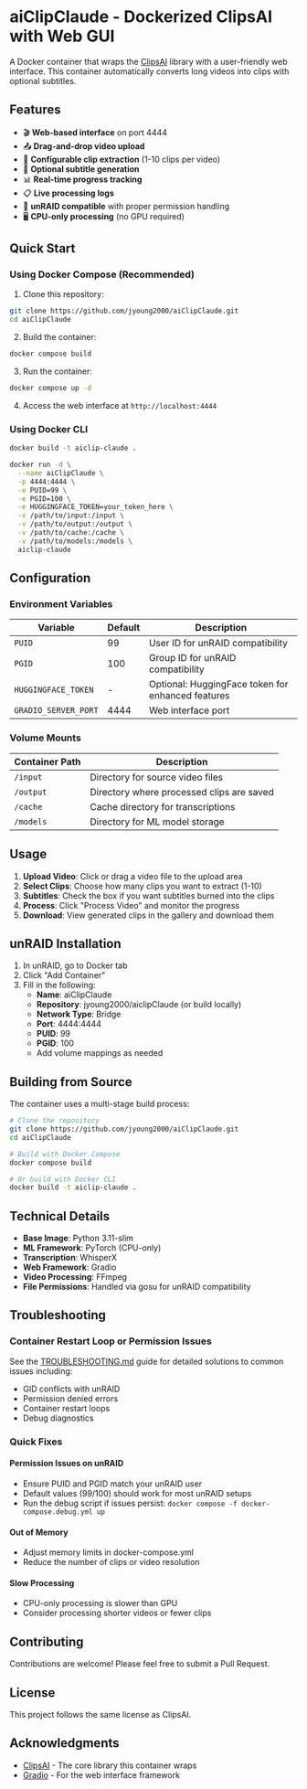 # aiClipClaude - Dockerized ClipsAI with Web GUI

A Docker container that wraps the [ClipsAI](https://github.com/ClipsAI/clipsai) library with a user-friendly web interface. This container automatically converts long videos into clips with optional subtitles.

## Features

- 🎬 **Web-based interface** on port 4444
- 📤 **Drag-and-drop video upload**
- 🎯 **Configurable clip extraction** (1-10 clips per video)
- 📝 **Optional subtitle generation**
- 📊 **Real-time progress tracking**
- 📋 **Live processing logs**
- 🐳 **unRAID compatible** with proper permission handling
- 🖥️ **CPU-only processing** (no GPU required)

## Quick Start

### Using Docker Compose (Recommended)

1. Clone this repository:
```bash
git clone https://github.com/jyoung2000/aiClipClaude.git
cd aiClipClaude
```

2. Build the container:
```bash
docker compose build
```

3. Run the container:
```bash
docker compose up -d
```

4. Access the web interface at `http://localhost:4444`

### Using Docker CLI

```bash
docker build -t aiclip-claude .

docker run -d \
  --name aiClipClaude \
  -p 4444:4444 \
  -e PUID=99 \
  -e PGID=100 \
  -e HUGGINGFACE_TOKEN=your_token_here \
  -v /path/to/input:/input \
  -v /path/to/output:/output \
  -v /path/to/cache:/cache \
  -v /path/to/models:/models \
  aiclip-claude
```

## Configuration

### Environment Variables

| Variable | Default | Description |
|----------|---------|-------------|
| `PUID` | 99 | User ID for unRAID compatibility |
| `PGID` | 100 | Group ID for unRAID compatibility |
| `HUGGINGFACE_TOKEN` | - | Optional: HuggingFace token for enhanced features |
| `GRADIO_SERVER_PORT` | 4444 | Web interface port |

### Volume Mounts

| Container Path | Description |
|----------------|-------------|
| `/input` | Directory for source video files |
| `/output` | Directory where processed clips are saved |
| `/cache` | Cache directory for transcriptions |
| `/models` | Directory for ML model storage |

## Usage

1. **Upload Video**: Click or drag a video file to the upload area
2. **Select Clips**: Choose how many clips you want to extract (1-10)
3. **Subtitles**: Check the box if you want subtitles burned into the clips
4. **Process**: Click "Process Video" and monitor the progress
5. **Download**: View generated clips in the gallery and download them

## unRAID Installation

1. In unRAID, go to Docker tab
2. Click "Add Container"
3. Fill in the following:
   - **Name**: aiClipClaude
   - **Repository**: jyoung2000/aiclipClaude (or build locally)
   - **Network Type**: Bridge
   - **Port**: 4444:4444
   - **PUID**: 99
   - **PGID**: 100
   - Add volume mappings as needed

## Building from Source

The container uses a multi-stage build process:

```bash
# Clone the repository
git clone https://github.com/jyoung2000/aiClipClaude.git
cd aiClipClaude

# Build with Docker Compose
docker compose build

# Or build with Docker CLI
docker build -t aiclip-claude .
```

## Technical Details

- **Base Image**: Python 3.11-slim
- **ML Framework**: PyTorch (CPU-only)
- **Transcription**: WhisperX
- **Web Framework**: Gradio
- **Video Processing**: FFmpeg
- **File Permissions**: Handled via gosu for unRAID compatibility

## Troubleshooting

### Container Restart Loop or Permission Issues

See the [TROUBLESHOOTING.md](TROUBLESHOOTING.md) guide for detailed solutions to common issues including:
- GID conflicts with unRAID
- Permission denied errors
- Container restart loops
- Debug diagnostics

### Quick Fixes

#### Permission Issues on unRAID
- Ensure PUID and PGID match your unRAID user
- Default values (99/100) should work for most unRAID setups
- Run the debug script if issues persist: `docker compose -f docker-compose.debug.yml up`

#### Out of Memory
- Adjust memory limits in docker-compose.yml
- Reduce the number of clips or video resolution

#### Slow Processing
- CPU-only processing is slower than GPU
- Consider processing shorter videos or fewer clips

## Contributing

Contributions are welcome! Please feel free to submit a Pull Request.

## License

This project follows the same license as ClipsAI.

## Acknowledgments

- [ClipsAI](https://github.com/ClipsAI/clipsai) - The core library this container wraps
- [Gradio](https://gradio.app/) - For the web interface framework